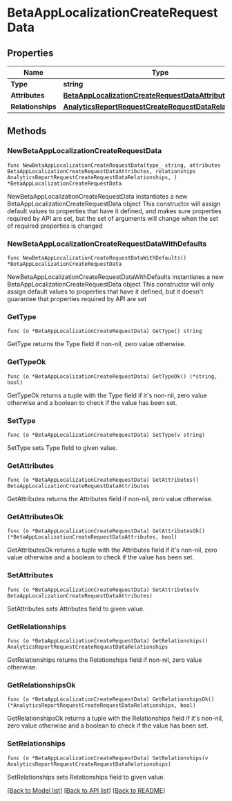 # BetaAppLocalizationCreateRequestData

## Properties

Name | Type | Description | Notes
------------ | ------------- | ------------- | -------------
**Type** | **string** |  | 
**Attributes** | [**BetaAppLocalizationCreateRequestDataAttributes**](BetaAppLocalizationCreateRequestDataAttributes.md) |  | 
**Relationships** | [**AnalyticsReportRequestCreateRequestDataRelationships**](AnalyticsReportRequestCreateRequestDataRelationships.md) |  | 

## Methods

### NewBetaAppLocalizationCreateRequestData

`func NewBetaAppLocalizationCreateRequestData(type_ string, attributes BetaAppLocalizationCreateRequestDataAttributes, relationships AnalyticsReportRequestCreateRequestDataRelationships, ) *BetaAppLocalizationCreateRequestData`

NewBetaAppLocalizationCreateRequestData instantiates a new BetaAppLocalizationCreateRequestData object
This constructor will assign default values to properties that have it defined,
and makes sure properties required by API are set, but the set of arguments
will change when the set of required properties is changed

### NewBetaAppLocalizationCreateRequestDataWithDefaults

`func NewBetaAppLocalizationCreateRequestDataWithDefaults() *BetaAppLocalizationCreateRequestData`

NewBetaAppLocalizationCreateRequestDataWithDefaults instantiates a new BetaAppLocalizationCreateRequestData object
This constructor will only assign default values to properties that have it defined,
but it doesn't guarantee that properties required by API are set

### GetType

`func (o *BetaAppLocalizationCreateRequestData) GetType() string`

GetType returns the Type field if non-nil, zero value otherwise.

### GetTypeOk

`func (o *BetaAppLocalizationCreateRequestData) GetTypeOk() (*string, bool)`

GetTypeOk returns a tuple with the Type field if it's non-nil, zero value otherwise
and a boolean to check if the value has been set.

### SetType

`func (o *BetaAppLocalizationCreateRequestData) SetType(v string)`

SetType sets Type field to given value.


### GetAttributes

`func (o *BetaAppLocalizationCreateRequestData) GetAttributes() BetaAppLocalizationCreateRequestDataAttributes`

GetAttributes returns the Attributes field if non-nil, zero value otherwise.

### GetAttributesOk

`func (o *BetaAppLocalizationCreateRequestData) GetAttributesOk() (*BetaAppLocalizationCreateRequestDataAttributes, bool)`

GetAttributesOk returns a tuple with the Attributes field if it's non-nil, zero value otherwise
and a boolean to check if the value has been set.

### SetAttributes

`func (o *BetaAppLocalizationCreateRequestData) SetAttributes(v BetaAppLocalizationCreateRequestDataAttributes)`

SetAttributes sets Attributes field to given value.


### GetRelationships

`func (o *BetaAppLocalizationCreateRequestData) GetRelationships() AnalyticsReportRequestCreateRequestDataRelationships`

GetRelationships returns the Relationships field if non-nil, zero value otherwise.

### GetRelationshipsOk

`func (o *BetaAppLocalizationCreateRequestData) GetRelationshipsOk() (*AnalyticsReportRequestCreateRequestDataRelationships, bool)`

GetRelationshipsOk returns a tuple with the Relationships field if it's non-nil, zero value otherwise
and a boolean to check if the value has been set.

### SetRelationships

`func (o *BetaAppLocalizationCreateRequestData) SetRelationships(v AnalyticsReportRequestCreateRequestDataRelationships)`

SetRelationships sets Relationships field to given value.



[[Back to Model list]](../README.md#documentation-for-models) [[Back to API list]](../README.md#documentation-for-api-endpoints) [[Back to README]](../README.md)


